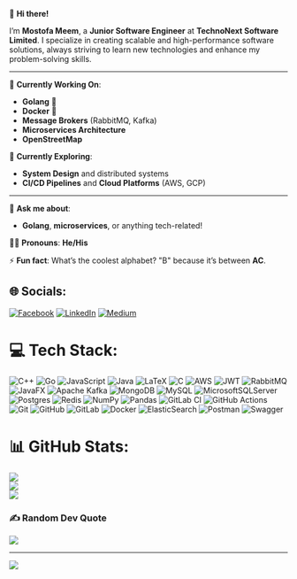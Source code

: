 👋 **Hi there!**

I’m **Mostofa Meem**, a **Junior Software Engineer** at **TechnoNext Software Limited**. I specialize in creating scalable and high-performance software solutions, always striving to learn new technologies and enhance my problem-solving skills.

---

🔭 **Currently Working On**:  
- **Golang** 🐹  
- **Docker** 🐳  
- **Message Brokers** (RabbitMQ, Kafka)  
- **Microservices Architecture**  
- **OpenStreetMap**  

🌟 **Currently Exploring**:  
- **System Design** and distributed systems  
- **CI/CD Pipelines** and **Cloud Platforms** (AWS, GCP)  

---

💬 **Ask me about**:  
- **Golang**, **microservices**, or anything tech-related!  
 

🧑‍💻 **Pronouns**: **He/His**  

⚡ **Fun fact**: What’s the coolest alphabet? "B" because it’s between **AC**.



## 🌐 Socials:
[![Facebook](https://img.shields.io/badge/Facebook-%231877F2.svg?logo=Facebook&logoColor=white)](https://facebook.com/mostofa.mim.31) [![LinkedIn](https://img.shields.io/badge/LinkedIn-%230077B5.svg?logo=linkedin&logoColor=white)](https://www.linkedin.com/in/mostofa-meem-634422234/) [![Medium](https://img.shields.io/badge/Medium-12100E?logo=medium&logoColor=white)](https://medium.com/@mostofameem) 

# 💻 Tech Stack:
![C++](https://img.shields.io/badge/c++-%2300599C.svg?style=for-the-badge&logo=c%2B%2B&logoColor=white) ![Go](https://img.shields.io/badge/go-%2300ADD8.svg?style=for-the-badge&logo=go&logoColor=white) ![JavaScript](https://img.shields.io/badge/javascript-%23323330.svg?style=for-the-badge&logo=javascript&logoColor=%23F7DF1E) ![Java](https://img.shields.io/badge/java-%23ED8B00.svg?style=for-the-badge&logo=openjdk&logoColor=white) ![LaTeX](https://img.shields.io/badge/latex-%23008080.svg?style=for-the-badge&logo=latex&logoColor=white) ![C](https://img.shields.io/badge/c-%2300599C.svg?style=for-the-badge&logo=c&logoColor=white) ![AWS](https://img.shields.io/badge/AWS-%23FF9900.svg?style=for-the-badge&logo=amazon-aws&logoColor=white) ![JWT](https://img.shields.io/badge/JWT-black?style=for-the-badge&logo=JSON%20web%20tokens) ![RabbitMQ](https://img.shields.io/badge/rabbitmq-FF6600?style=for-the-badge&logo=rabbitmq&logoColor=white) ![JavaFX](https://img.shields.io/badge/javafx-%23FF0000.svg?style=for-the-badge&logo=javafx&logoColor=white) ![Apache Kafka](https://img.shields.io/badge/Apache%20Kafka-000?style=for-the-badge&logo=apachekafka) ![MongoDB](https://img.shields.io/badge/MongoDB-%234ea94b.svg?style=for-the-badge&logo=mongodb&logoColor=white) ![MySQL](https://img.shields.io/badge/mysql-4479A1.svg?style=for-the-badge&logo=mysql&logoColor=white) ![MicrosoftSQLServer](https://img.shields.io/badge/Microsoft%20SQL%20Server-CC2927?style=for-the-badge&logo=microsoft%20sql%20server&logoColor=white) ![Postgres](https://img.shields.io/badge/postgres-%23316192.svg?style=for-the-badge&logo=postgresql&logoColor=white) ![Redis](https://img.shields.io/badge/redis-%23DD0031.svg?style=for-the-badge&logo=redis&logoColor=white) ![NumPy](https://img.shields.io/badge/numpy-%23013243.svg?style=for-the-badge&logo=numpy&logoColor=white) ![Pandas](https://img.shields.io/badge/pandas-%23150458.svg?style=for-the-badge&logo=pandas&logoColor=white) ![GitLab CI](https://img.shields.io/badge/gitlab%20CI-%23181717.svg?style=for-the-badge&logo=gitlab&logoColor=white) ![GitHub Actions](https://img.shields.io/badge/github%20actions-%232671E5.svg?style=for-the-badge&logo=githubactions&logoColor=white) ![Git](https://img.shields.io/badge/git-%23F05033.svg?style=for-the-badge&logo=git&logoColor=white) ![GitHub](https://img.shields.io/badge/github-%23121011.svg?style=for-the-badge&logo=github&logoColor=white) ![GitLab](https://img.shields.io/badge/gitlab-%23181717.svg?style=for-the-badge&logo=gitlab&logoColor=white) ![Docker](https://img.shields.io/badge/docker-%230db7ed.svg?style=for-the-badge&logo=docker&logoColor=white) ![ElasticSearch](https://img.shields.io/badge/-ElasticSearch-005571?style=for-the-badge&logo=elasticsearch) ![Postman](https://img.shields.io/badge/Postman-FF6C37?style=for-the-badge&logo=postman&logoColor=white) ![Swagger](https://img.shields.io/badge/-Swagger-%23Clojure?style=for-the-badge&logo=swagger&logoColor=white)
# 📊 GitHub Stats:
![](https://github-readme-stats.vercel.app/api?username=mostofameem&theme=dark&hide_border=true&include_all_commits=false&count_private=true)<br/>
![](https://github-readme-streak-stats.herokuapp.com/?user=mostofameem&theme=dark&hide_border=true)<br/>
![](https://github-readme-stats.vercel.app/api/top-langs/?username=mostofameem&theme=dark&hide_border=true&include_all_commits=false&count_private=true&layout=compact)

### ✍️ Random Dev Quote
![](https://quotes-github-readme.vercel.app/api?type=horizontal&theme=radical)

---
[![](https://visitcount.itsvg.in/api?id=mostofameem&icon=0&color=0)](https://visitcount.itsvg.in)

<!-- Proudly created with GPRM ( https://gprm.itsvg.in ) -->
